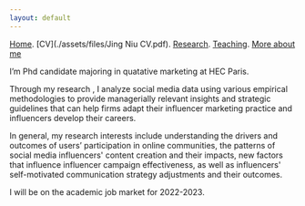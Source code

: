 ```yaml
---
layout: default
---
```


[Home](./). [CV](./assets/files/Jing Niu CV.pdf). [Research](./research.md). [Teaching](./teaching.md). [More about me](./hobby.md)

I’m Phd candidate majoring in quatative marketing at HEC Paris. 

Through my research , I analyze social media data using various empirical methodologies to provide managerially relevant insights and strategic guidelines that can help firms adapt their influencer marketing practice and influencers develop their careers.

In general, my research interests include understanding the drivers and outcomes of users’ participation in online communities, the patterns of social media influencers' content creation and their impacts, new factors that influence influencer campaign effectiveness, as well as influencers' self-motivated communication strategy adjustments and their outcomes.    

I will be on the academic job market for 2022-2023.

<!--

-->
